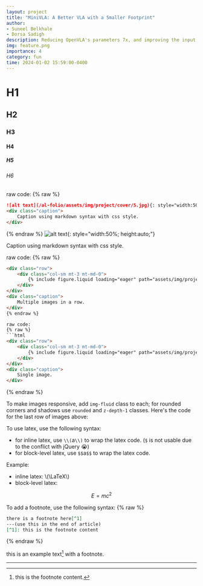 ```yaml
---
layout: project
title: "MiniVLA: A Better VLA with a Smaller Footprint"
author:
- Suneel Belkhale
- Dorsa Sadigh
description: Reducing OpenVLA's parameters 7x, and improving the input and output representation space.
img: feature.png
importance: 4
category: fun
time: 2024-01-02 15:59:00-0400
---
```

# H1
## H2
### H3
#### H4
##### H5
###### H6

raw code:
{% raw %}
```markdown
![alt text](/al-folio/assets/img/project/cover/5.jpg){: style="width:50%; height:auto;"}
<div class="caption">
    Caption using markdown syntax with css style.
</div>
```

{% endraw %}
![alt text](/al-folio/assets/img/project/cover/5.jpg){: style="width:50%; height:auto;"}
<div class="caption">
    Caption using markdown syntax with css style.
</div>

raw code:
{% raw %}
```html
<div class="row">
    <div class="col-sm mt-3 mt-md-0">
        {% include figure.liquid loading="eager" path="assets/img/project/cover/4.jpg" title="example image" class="img-fluid" %}
    </div>
</div>
<div class="caption">
    Multiple images in a row.
</div>
{% endraw %}

raw code:
{% raw %}
```html
<div class="row">
    <div class="col-sm mt-3 mt-md-0">
        {% include figure.liquid loading="eager" path="assets/img/project/cover/4.jpg" title="example image" class="img-fluid" %}
    </div>
</div>
<div class="caption">
    Single image.
</div>
```
{% endraw %}

To make images responsive, add `img-fluid` class to each; for rounded corners and shadows use `rounded` and `z-depth-1` classes.
Here's the code for the last row of images above:

To use latex, use the following syntax:
- for inline latex, use `\\(`a`\\)` to wrap the latex code. (`$` is not usable due to the conflict with jQuery 😭)
- for block-level latex, use `$$`a`$$` to wrap the latex code.

Example:
- inline latex: \\(\LaTeX\\)
- block-level latex:

$$
E = mc^2
$$

To add a footnote, use the following syntax:
{% raw %}
```markdown
there is a footnote here[^1]
---(use this in the end of article)
[^1]: this is the footnote content
```
{% endraw %}

this is an example text[^1] with a footnote.

---

[^1]: this is the footnote content.


